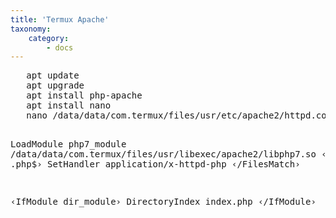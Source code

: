 ```yaml
---
title: 'Termux Apache'
taxonomy:
    category:
        - docs
---
```


 <p>  <pre>
   apt update
   apt upgrade 
   apt install php-apache
   apt install nano  
   nano /data/data/com.termux/files/usr/etc/apache2/httpd.conf   
    
    
     
   LoadModule php7_module /data/data/com.termux/files/usr/libexec/apache2/libphp7.so
   &lsaquo;FilesMatch \.php$&rsaquo;
  SetHandler application/x-httpd-php
&lsaquo;/FilesMatch&rsaquo;
   
&lsaquo;IfModule dir_module&rsaquo;
  DirectoryIndex index.php
&lsaquo;/IfModule&rsaquo;
</pre>   </p>
